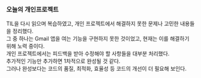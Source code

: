 ### 오늘의 개인프로젝트

TIL을 다시 읽으며 복습하였고, 개인 프로젝트에서 해결하지 못한 문제나 고민한 내용들을 정리했다.<br>
그 중 하나는 Gmail 앱을 여는 기능을 구현하지 못한 것이었고, 현재는 이를 해결하기 위해 노력 중이다.<br> 
 개인 프로젝트에서는 피드백을 받아 수정해야 할 사항들을 대부분 처리했다.<br>
 추가적인 기능만 추가하면 1차적으로 완성될 것 같다.<br>
 그러나 완성보다는 코드의 품질, 최적화, 효율성 등 코드의 개선이 더 필요해 보인다.<br>
    



